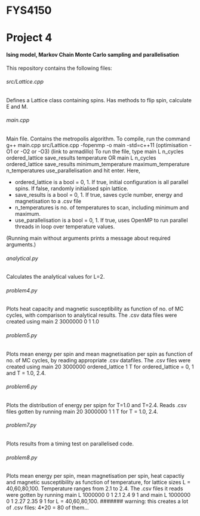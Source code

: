 # FYS4150
# Project 4
#### Ising model, Markov Chain Monte Carlo sampling and parallelisation

This repository contains the following files:

###### src/Lattice.cpp
Defines a Lattice class containing spins. Has methods to flip spin, calculate E and M.

###### main.cpp
Main file. Contains the metropolis algorithm. To compile, run the command
	g++ main.cpp src/Lattice.cpp -fopenmp -o main -std=c++11 (optimisation -O1 or -O2 or -O3) (link to armadillo)
To run the file, type
	main L n_cycles ordered_lattice save_results temperature
OR
	main L n_cycles ordered_lattice save_results minimum_temperature maximum_temperature n_temperatures use_parallelisation
and hit enter. Here,
* ordered_lattice is a bool = 0, 1. If true, initial configuration is all parallel spins. If false, randomly initialised spin lattice.
* save_results is a bool = 0, 1. If true, saves cycle number, energy and magnetisation to a .csv file
* n_temperatures is no. of temperatures to scan, including minimum and maximum.
* use_parallelisation is a bool = 0, 1. If true, uses OpenMP to run parallel threads in loop over temperature values.

(Running main without arguments prints a message about required arguments.)

###### analytical.py
Calculates the analytical values for L=2.

###### problem4.py
Plots heat capacity and magnetic susceptibility as function of no. of MC cycles, with comparison to analytical results.
The .csv data files were created using
	main 2 3000000 0 1 1.0

###### problem5.py
Plots mean energy per spin and mean magnetisation per spin as function of no. of MC cycles, by reading appropriate .csv datafiles.
The .csv files were created using
	main 20 3000000 ordered_lattice 1 T
for ordered_lattice = 0, 1 and T = 1.0, 2.4.

###### problem6.py
Plots the distribution of energy per spipn for T=1.0 and T=2.4.
Reads .csv files gotten by running
	main 20 3000000 1 1 T
for T = 1.0, 2.4.

###### problem7.py
Plots results from a timing test on parallelised code.

###### problem8.py
Plots mean energy per spin, mean magnetisation per spin, heat capactiy and magnetic susceptibility as function of temperature, for lattice sizes L = 40,60,80,100. Temperature ranges from 2.1 to 2.4. 
The .csv files it reads were gotten by running
	main L 1000000 0 1 2.1 2.4 9 1
and
	main L 1000000 0 1 2.27 2.35 9 1
for L = 40,60,80,100.
####### warning: this creates a lot of .csv files: 4*20 = 80 of them...
